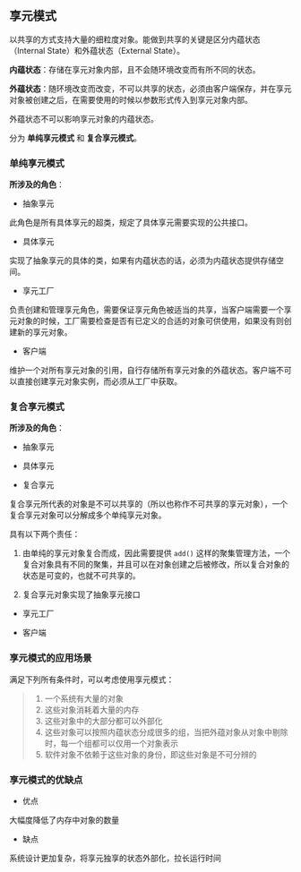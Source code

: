 ## 享元模式

以共享的方式支持大量的细粒度对象。能做到共享的关键是区分内蕴状态（Internal State）和外蕴状态（External State）。

__内蕴状态__：存储在享元对象内部，且不会随环境改变而有所不同的状态。

__外蕴状态__：随环境改变而改变，不可以共享的状态，必须由客户端保存，并在享元对象被创建之后，在需要使用的时候以参数形式传入到享元对象内部。

外蕴状态不可以影响享元对象的内蕴状态。

分为 __单纯享元模式__ 和 __复合享元模式__。

### 单纯享元模式

__所涉及的角色__：

- 抽象享元

此角色是所有具体享元的超类，规定了具体享元需要实现的公共接口。

- 具体享元

实现了抽象享元的具体的类，如果有内蕴状态的话，必须为内蕴状态提供存储空间。

- 享元工厂

负责创建和管理享元角色，需要保证享元角色被适当的共享，当客户端需要一个享元对象的时候，工厂需要检查是否有已定义的合适的对象可供使用，如果没有则创建新的享元对象。

- 客户端

维护一个对所有享元对象的引用，自行存储所有享元对象的外蕴状态。客户端不可以直接创建享元对象实例，而必须从工厂中获取。

### 复合享元模式

__所涉及的角色__：

- 抽象享元

- 具体享元

- 复合享元

复合享元所代表的对象是不可以共享的（所以也称作不可共享的享元对象），一个复合享元对象可以分解成多个单纯享元对象。

具有以下两个责任：

1. 由单纯的享元对象复合而成，因此需要提供 `add()` 这样的聚集管理方法，一个复合对象具有不同的聚集，并且可以在对象创建之后被修改，所以复合对象的状态是可变的，也就不可共享的。

2. 复合享元对象实现了抽象享元接口

- 享元工厂

- 客户端

### 享元模式的应用场景

满足下列所有条件时，可以考虑使用享元模式：

> 1. 一个系统有大量的对象
> 2. 这些对象消耗着大量的内存
> 3. 这些对象中的大部分都可以外部化
> 4. 这些对象可以按照内蕴状态分成很多的组，当把外蕴对象从对象中剔除时，每一个组都可以仅用一个对象表示
> 5. 软件对象不依赖于这些对象的身份，即这些对象是不可分辨的

### 享元模式的优缺点

- 优点

大幅度降低了内存中对象的数量

- 缺点

系统设计更加复杂，将享元独享的状态外部化，拉长运行时间